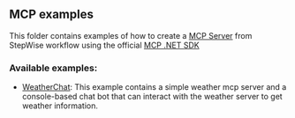 ## MCP examples
This folder contains examples of how to create a [MCP Server](https://modelcontextprotocol.io/introduction) from StepWise workflow using the official [MCP .NET SDK](https://github.com/modelcontextprotocol/csharp-sdk)

### Available examples:
- [WeatherChat](./WeatherChat/README.md): This example contains a simple weather mcp server and a console-based chat bot that can interact with the weather server to get weather information.
